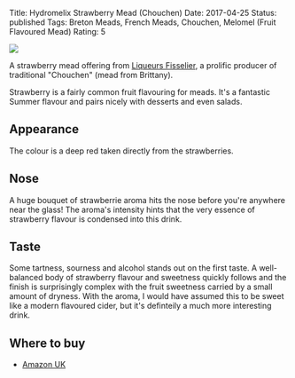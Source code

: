 Title: Hydromelix Strawberry Mead (Chouchen)
Date: 2017-04-25
Status: published
Tags: Breton Meads, French Meads, Chouchen, Melomel (Fruit Flavoured Mead)
Rating: 5

![](//ws-eu.amazon-adsystem.com/widgets/q?_encoding=UTF8&ASIN=B017SLEWLQ&Format=_SL250_&ID=AsinImage&MarketPlace=GB&ServiceVersion=20070822&WS=1&tag=traditionalmead-21)

A strawberry mead offering from
[Liqueurs Fisselier](/liqueurs-fisselier/), a prolific producer of traditional
"Chouchen" (mead from Brittany).

<!-- PELICAN_END_SUMMARY -->

Strawberry is a fairly common fruit flavouring for meads. It's a fantastic
Summer flavour and pairs nicely with desserts and even salads.

## Appearance

The colour is a deep red taken directly from the strawberries.

## Nose

A huge bouquet of strawberrie aroma hits the nose before you're anywhere near
the glass! The aroma's intensity hints that the very essence of strawberry
flavour is condensed into this drink.

## Taste

Some tartness, sourness and alcohol stands out on the first taste. A
well-balanced body of strawberry flavour and sweetness quickly follows and the
finish is surprisingly complex with the fruit sweetness carried by a small
amount of dryness. With the aroma, I would have assumed this to be sweet like
a modern flavoured cider, but it's definteily a much more interesting drink.

## Where to buy

* [Amazon UK](https://www.amazon.co.uk/Fisselier-Hydromelix-Strawberry-Mead-50/dp/B017SLEWLQ/ref=as_li_ss_tl?srs=8853452031&ie=UTF8&qid=1493155358&sr=8-1&keywords=mead&linkCode=ll1&tag=traditionalmead-21&linkId=0173dea5184496c14d7c80011303433d)
